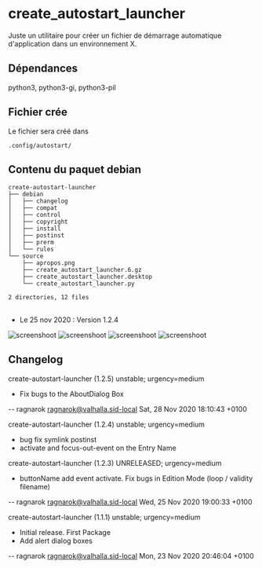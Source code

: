 # create_autostart_launcher

Juste un utilitaire pour créer un fichier de démarrage automatique d'application dans un environnement X.


## Dépendances

 python3, python3-gi, python3-pil

## Fichier crée

Le fichier sera créé dans 

```.config/autostart/```

## Contenu du paquet debian

``` tree create-autostart-launcher
create-autostart-launcher
├── debian
│   ├── changelog
│   ├── compat
│   ├── control
│   ├── copyright
│   ├── install
│   ├── postinst
│   ├── prerm
│   └── rules
└── source
    ├── apropos.png
    ├── create_autostart_launcher.6.gz
    ├── create_autostart_launcher.desktop
    └── create_autostart_launcher.py

2 directories, 12 files
```


## 

  * Le 25 nov 2020 : Version 1.2.4


![screenshoot](https://cbiot.fr/site/launcher_01.png)
![screenshoot](https://cbiot.fr/site/launcher_02.png)
![screenshoot](https://cbiot.fr/site/launcher_03.png)
![screenshoot](https://cbiot.fr/site/launcher_04.png)

## Changelog

create-autostart-launcher (1.2.5) unstable; urgency=medium

  * Fix bugs to the AboutDialog Box

 -- ragnarok <ragnarok@valhalla.sid-local>  Sat, 28 Nov 2020 18:10:43 +0100

create-autostart-launcher (1.2.4) unstable; urgency=medium
  * bug fix symlink postinst
  * activate and focus-out-event on the Entry Name

create-autostart-launcher (1.2.3) UNRELEASED; urgency=medium

  * buttonName add event activate. Fix bugs in Edition Mode (loop / validity filename)
 

 -- ragnarok <ragnarok@valhalla.sid-local>  Wed, 25 Nov 2020 19:00:33 +0100

create-autostart-launcher (1.1.1) unstable; urgency=medium

  * Initial release. First Package 
  * Add alert dialog boxes 

 -- ragnarok <ragnarok@valhalla.sid-local>  Mon, 23 Nov 2020 20:46:04 +0100

